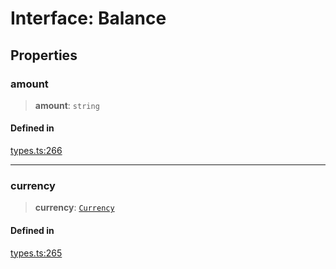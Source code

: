 # Interface: Balance

## Properties

### amount

> **amount**: `string`

#### Defined in

[types.ts:266](https://github.com/monerium/js-monorepo/blob/main/packages/sdk/src/types.ts#L266)

***

### currency

> **currency**: [`Currency`](/docs/SDK/enumerations/Currency.md)

#### Defined in

[types.ts:265](https://github.com/monerium/js-monorepo/blob/main/packages/sdk/src/types.ts#L265)
